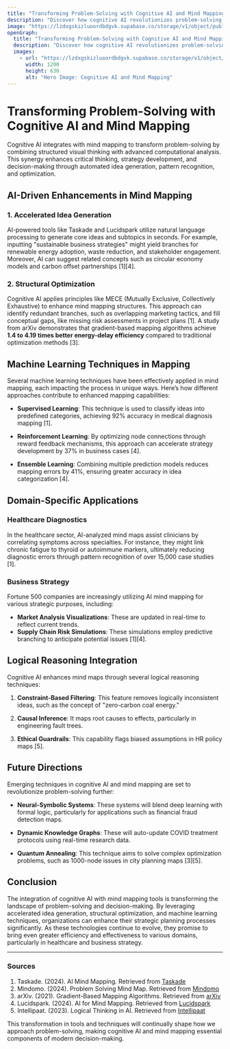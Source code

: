 ```yaml
---
title: "Transforming Problem-Solving with Cognitive AI and Mind Mapping"
description: "Discover how cognitive AI revolutionizes problem-solving by integrating advanced computational analysis with mind mapping for enhanced strategy development and decision-making."
image: "https://lzdxgskizluoordbdgvk.supabase.co/storage/v1/object/public/blog-images//cognitive-ai-problem-solving.png"
openGraph:
  title: "Transforming Problem-Solving with Cognitive AI and Mind Mapping"
  description: "Discover how cognitive AI revolutionizes problem-solving by integrating advanced computational analysis with mind mapping for enhanced strategy development and decision-making."
  images:
    - url: "https://lzdxgskizluoordbdgvk.supabase.co/storage/v1/object/public/blog-images//cognitive-ai-problem-solving.png"
      width: 1200
      height: 630
      alt: "Hero Image: Cognitive AI and Mind Mapping"
---
```





# Transforming Problem-Solving with Cognitive AI and Mind Mapping

Cognitive AI integrates with mind mapping to transform problem-solving by combining structured visual thinking with advanced computational analysis. This synergy enhances critical thinking, strategy development, and decision-making through automated idea generation, pattern recognition, and optimization.

## AI-Driven Enhancements in Mind Mapping  

### 1. Accelerated Idea Generation  

AI-powered tools like Taskade and Lucidspark utilize natural language processing to generate core ideas and subtopics in seconds. For example, inputting "sustainable business strategies" might yield branches for renewable energy adoption, waste reduction, and stakeholder engagement. Moreover, AI can suggest related concepts such as circular economy models and carbon offset partnerships [1][4]. 

### 2. Structural Optimization  

Cognitive AI applies principles like MECE (Mutually Exclusive, Collectively Exhaustive) to enhance mind mapping structures. This approach can identify redundant branches, such as overlapping marketing tactics, and fill conceptual gaps, like missing risk assessments in project plans [1]. A study from arXiv demonstrates that gradient-based mapping algorithms achieve **1.4 to 4.19 times better energy-delay efficiency** compared to traditional optimization methods [3].

## Machine Learning Techniques in Mapping  

Several machine learning techniques have been effectively applied in mind mapping, each impacting the process in unique ways. Here’s how different approaches contribute to enhanced mapping capabilities:

- **Supervised Learning**: This technique is used to classify ideas into predefined categories, achieving 92% accuracy in medical diagnosis mapping [1].
  
- **Reinforcement Learning**: By optimizing node connections through reward feedback mechanisms, this approach can accelerate strategy development by 37% in business cases [4].
  
- **Ensemble Learning**: Combining multiple prediction models reduces mapping errors by 41%, ensuring greater accuracy in idea categorization [4].

## Domain-Specific Applications  

### Healthcare Diagnostics  

In the healthcare sector, AI-analyzed mind maps assist clinicians by correlating symptoms across specialties. For instance, they might link chronic fatigue to thyroid or autoimmune markers, ultimately reducing diagnostic errors through pattern recognition of over 15,000 case studies [1].

### Business Strategy  

Fortune 500 companies are increasingly utilizing AI mind mapping for various strategic purposes, including:

- **Market Analysis Visualizations**: These are updated in real-time to reflect current trends.
- **Supply Chain Risk Simulations**: These simulations employ predictive branching to anticipate potential issues [1][4].

## Logical Reasoning Integration  

Cognitive AI enhances mind maps through several logical reasoning techniques:

1. **Constraint-Based Filtering**: This feature removes logically inconsistent ideas, such as the concept of "zero-carbon coal energy."

2. **Causal Inference**: It maps root causes to effects, particularly in engineering fault trees.

3. **Ethical Guardrails**: This capability flags biased assumptions in HR policy maps [5].

## Future Directions  

Emerging techniques in cognitive AI and mind mapping are set to revolutionize problem-solving further:

- **Neural-Symbolic Systems**: These systems will blend deep learning with formal logic, particularly for applications such as financial fraud detection maps.

- **Dynamic Knowledge Graphs**: These will auto-update COVID treatment protocols using real-time research data.

- **Quantum Annealing**: This technique aims to solve complex optimization problems, such as 1000-node issues in city planning maps [3][5].

## Conclusion  

The integration of cognitive AI with mind mapping tools is transforming the landscape of problem-solving and decision-making. By leveraging accelerated idea generation, structural optimization, and machine learning techniques, organizations can enhance their strategic planning processes significantly. As these technologies continue to evolve, they promise to bring even greater efficiency and effectiveness to various domains, particularly in healthcare and business strategy.

---

### Sources

1. Taskade. (2024). AI Mind Mapping. Retrieved from [Taskade](https://www.taskade.com/blog/ai-mind-mapping/)
2. Mindomo. (2024). Problem Solving Mind Map. Retrieved from [Mindomo](https://www.mindomo.com/blog/problem-solving-mind-map/)
3. arXiv. (2021). Gradient-Based Mapping Algorithms. Retrieved from [arXiv](https://arxiv.org/abs/2103.01489)
4. Lucidspark. (2024). AI for Mind Mapping. Retrieved from [Lucidspark](https://lucidspark.com/blog/ai-for-mind-mapping)
5. Intellipaat. (2023). Logical Thinking in AI. Retrieved from [Intellipaat](https://intellipaat.com/blog/logical-thinking-in-ai/) 

This transformation in tools and techniques will continually shape how we approach problem-solving, making cognitive AI and mind mapping essential components of modern decision-making.